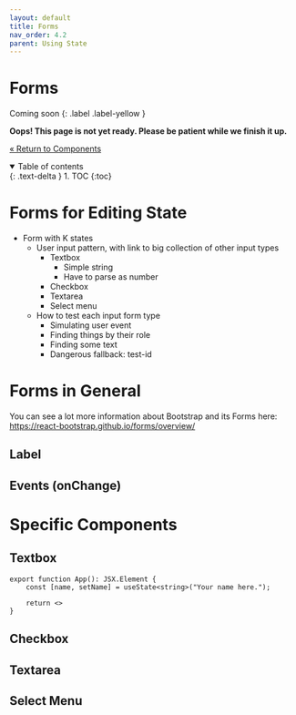 ```yaml
---
layout: default
title: Forms
nav_order: 4.2
parent: Using State
---
```


# Forms

Coming soon
{: .label .label-yellow }

**Oops! This page is not yet ready. Please be patient while we finish it up.**

[&laquo; Return to Components](components.md)

<details open markdown="block">
  <summary>
    Table of contents
  </summary>
  {: .text-delta }
1. TOC
{:toc}
</details>


# Forms for Editing State

* Form with K states
  * User input pattern, with link to big collection of other input types
    * Textbox
      * Simple string
      * Have to parse as number
    * Checkbox
    * Textarea
    * Select menu
  * How to test each input form type
    * Simulating user event
    * Finding things by their role
    * Finding some text
    * Dangerous fallback: test-id

# Forms in General

You can see a lot more information about Bootstrap and its Forms here: <https://react-bootstrap.github.io/forms/overview/>

## Label


## Events (onChange)

# Specific Components

## Textbox


```tsx
export function App(): JSX.Element {
    const [name, setName] = useState<string>("Your name here.");

    return <>
}
```

## Checkbox

## Textarea

## Select Menu
